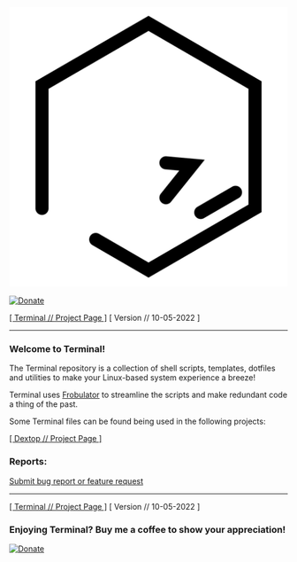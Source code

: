 ![terminal](https://raw.githubusercontent.com/nathaneltitane/terminal/main/terminal.svg)

[![Donate](https://img.shields.io/badge/Donate-PayPal-000000.svg?style=for-the-badge)](https://www.paypal.com/donate/?hosted_button_id=QG58TMRHNSZAU)

[[ Terminal // Project Page ]](https://github.com/nathaneltitane/terminal) [ Version // 10-05-2022 ]

---

### Welcome to Terminal!

The Terminal repository is a  collection of shell scripts, templates, dotfiles and utilities to make your Linux-based system experience a breeze!

Terminal uses [Frobulator](https://github.com/nathaneltitane/frobulator) to streamline the scripts and make redundant code a thing of the past.

Some Terminal files can be found being used in the following projects:

[[ Dextop // Project Page ]](https://github.com/nathaneltitane/dextop)

### Reports:

[Submit bug report or feature request](https://github.com/nathaneltitane/terminal/issues)

---

[[ Terminal // Project Page ]](https://github.com/nathaneltitane/terminal) [ Version // 10-05-2022 ]

### Enjoying Terminal? Buy me a coffee to show your appreciation!

[![Donate](https://img.shields.io/badge/Donate-PayPal-000000.svg?style=for-the-badge)](https://www.paypal.com/donate/?hosted_button_id=QG58TMRHNSZAU)
